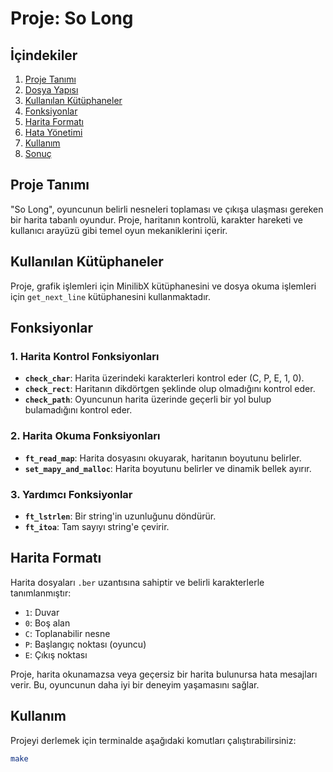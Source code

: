 # Proje: So Long

## İçindekiler

1. [Proje Tanımı](#proje-tanımı)
2. [Dosya Yapısı](#dosya-yapısı)
3. [Kullanılan Kütüphaneler](#kullanılan-kütüphaneler)
4. [Fonksiyonlar](#fonksiyonlar)
5. [Harita Formatı](#harita-formatı)
6. [Hata Yönetimi](#hata-yönetimi)
7. [Kullanım](#kullanım)
8. [Sonuç](#sonuç)

## Proje Tanımı

"So Long", oyuncunun belirli nesneleri toplaması ve çıkışa ulaşması gereken bir harita tabanlı oyundur. Proje, haritanın kontrolü, karakter hareketi ve kullanıcı arayüzü gibi temel oyun mekaniklerini içerir. 

## Kullanılan Kütüphaneler

Proje, grafik işlemleri için MinilibX kütüphanesini ve dosya okuma işlemleri için `get_next_line` kütüphanesini kullanmaktadır.

## Fonksiyonlar

### 1. Harita Kontrol Fonksiyonları

- **`check_char`**: Harita üzerindeki karakterleri kontrol eder (C, P, E, 1, 0).
- **`check_rect`**: Haritanın dikdörtgen şeklinde olup olmadığını kontrol eder.
- **`check_path`**: Oyuncunun harita üzerinde geçerli bir yol bulup bulamadığını kontrol eder.

### 2. Harita Okuma Fonksiyonları

- **`ft_read_map`**: Harita dosyasını okuyarak, haritanın boyutunu belirler.
- **`set_mapy_and_malloc`**: Harita boyutunu belirler ve dinamik bellek ayırır.

### 3. Yardımcı Fonksiyonlar

- **`ft_lstrlen`**: Bir string'in uzunluğunu döndürür.
- **`ft_itoa`**: Tam sayıyı string'e çevirir.

## Harita Formatı

Harita dosyaları `.ber` uzantısına sahiptir ve belirli karakterlerle tanımlanmıştır:
- `1`: Duvar
- `0`: Boş alan
- `C`: Toplanabilir nesne
- `P`: Başlangıç noktası (oyuncu)
- `E`: Çıkış noktası

Proje, harita okunamazsa veya geçersiz bir harita bulunursa hata mesajları verir. Bu, oyuncunun daha iyi bir deneyim yaşamasını sağlar.

## Kullanım

Projeyi derlemek için terminalde aşağıdaki komutları çalıştırabilirsiniz:

```bash
make


